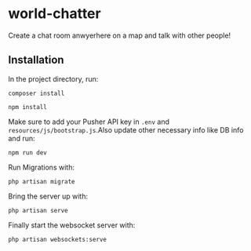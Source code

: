 # world-chatter

Create a chat room anwyerhere on a map and talk with other people!

## Installation

In the project directory, run:

`composer install`

`npm install`

Make sure to add your Pusher API key in `.env` and `resources/js/bootstrap.js`.Also update other necessary info like DB info and run:

`npm run dev`

 Run Migrations with:

`php artisan migrate`

Bring the server up with: 

`php artisan serve`

Finally start the websocket server with:

`php artisan websockets:serve`
